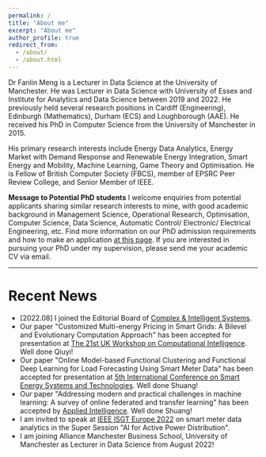 ```yaml
---
permalink: /
title: "About me"
excerpt: "About me"
author_profile: true
redirect_from: 
  - /about/
  - /about.html
---
```


Dr Fanlin Meng is a Lecturer in Data Science at the University of Manchester. He was Lecturer in Data Science with University of Essex and Institute for Analytics and Data Science between 2019 and 2022. He previously held several research positions in Cardiff (Engineering), Edinburgh (Mathematics), Durham (ECS) and Loughborough (AAE). He received his PhD in Computer Science from the University of Manchester in 2015. 

His primary research interests include Energy Data Analytics, Energy Market with Demand Response and Renewable Energy Integration, Smart Energy and Mobility,  Machine Learning, Game Theory and Optimisation. He is Fellow of British Computer Society (FBCS), member of EPSRC Peer Review College, and Senior Member of IEEE. 

**Message to Potential PhD students** I welcome enquiries from potential applicants sharing similar research interests to mine, with good academic background in Management Science, Operational Research, Optimisation, Computer Science, Data Science, Automatic Control/ Electronic/ Electrical Engineering, etc. Find more information on our PhD admission requirements and how to make an application [at this page](https://www.alliancembs.manchester.ac.uk/study/phd/). If you are interested in pursuing your PhD under my supervision, please send me your academic CV via email.  

---

Recent News
===
* [2022.08] I joined the Editorial Board of [Complex & Intelligent Systems](https://www.springer.com/journal/40747/). 
* Our paper "Customized Multi-energy Pricing in Smart Grids: A Bilevel and Evolutionary Computation Approach" has been accepted for presentation at [The 21st UK Workshop on Computational Intelligence](https://www.sheffield.ac.uk/ukci2022). Well done Qiuyi! 
* Our paper "Online Model-based Functional Clustering and Functional Deep Learning for Load Forecasting Using Smart Meter Data" has been accepted for presentation at [5th International Conference on Smart Energy Systems and Technologies](https://www.sest2022.org/). Well done Shuang! 
* Our paper "Addressing modern and practical challenges in machine learning: A survey of online federated and transfer learning" has been accepted by [Applied Intelligence](https://www.springer.com/journal/10489). Well done Shuang! 
* I am invited to speak at [IEEE ISGT Europe 2022](https://ieee-isgt-europe.org/) on smart meter data analytics in the Super Session "AI for Active Power Distribution". 
* I am joining Alliance Manchester Business School, University of Manchester as Lecturer in Data Science from August 2022! 
